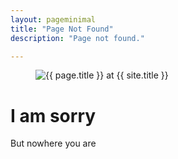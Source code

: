 ```yaml
---
layout: pageminimal
title: "Page Not Found"
description: "Page not found."

---  
```

<figure>
<img src="{{ site.url }}/images/37_mistake_404_creative_and_beautiful_error_pages.jpg" alt="{{ page.title }} at {{ site.title }}">
</figure>
<div class="text-center">
<h1>I am sorry</h1>
<p>But nowhere you are</p>
</div>
